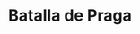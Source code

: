 ﻿---
title: "Batalla de Praga"
permalink: periodes_1045.html
layout: periode
dataInici: 1757-05-06
sidebar: periodes
pares:
  - 458:
    title: "Guerra de los Siete Años"
    dataInici: "(1756)"
    dataFi: "(1763)"

fills:
jocsPrincipals:
  - title: "Prague: The Empty Triumph"
    bggId: 39940
    dataInici: 
    dataFi: 

jocsEscenaris:
jocsEpoca:
  - title: "Prussia's Glory II"
    bggId: 17395
    escenari: "Prague: Last Day of the World"
    dataInici: 
    dataFi: 

jocsEpocaEscenaris:
---
